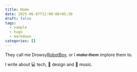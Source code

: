 ```yaml
---
title: Home
date: 2025-06-07T12:00:00+05:30
draft: false
tags:
  - sample
  - hugo
  - markdown
categories: []
---
```

They call me Drowsy[RobotBoy](https://www.youtube.com/watch?v=Wbt59pmT26E&ref=drowsyrobotboy.com), or I _~~make them~~_ implore them to. 

I write about 💻 tech, 🎨 design and 🎵 music.